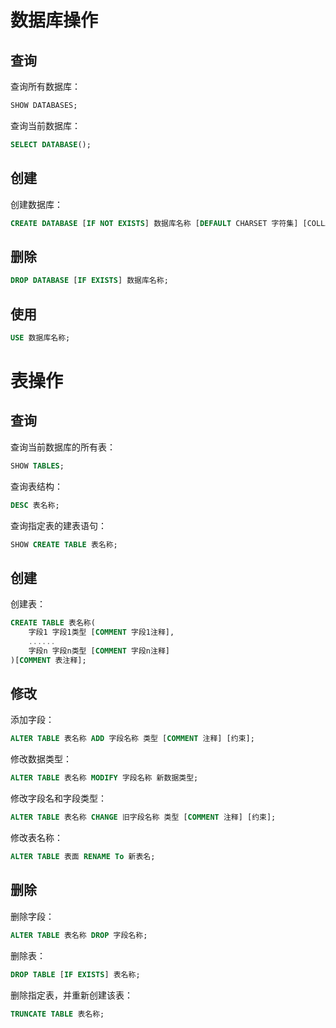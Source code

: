 # 数据库操作

## 查询

查询所有数据库：

```sql
SHOW DATABASES;
```

查询当前数据库：

```sql
SELECT DATABASE();
```

## 创建

创建数据库：

```sql
CREATE DATABASE [IF NOT EXISTS] 数据库名称 [DEFAULT CHARSET 字符集] [COLLATE 排序规则];
```

## 删除

```sql
DROP DATABASE [IF EXISTS] 数据库名称;
```

## 使用

```sql
USE 数据库名称;
```

# 表操作

## 查询

查询当前数据库的所有表：

```sql
SHOW TABLES;
```

查询表结构：

```sql
DESC 表名称;
```

查询指定表的建表语句：

```sql
SHOW CREATE TABLE 表名称;
```

## 创建

创建表：

```sql
CREATE TABLE 表名称(
	字段1 字段1类型 [COMMENT 字段1注释],
    ......
    字段n 字段n类型 [COMMENT 字段n注释]
)[COMMENT 表注释];
```

## 修改

添加字段：

```sql
ALTER TABLE 表名称 ADD 字段名称 类型 [COMMENT 注释] [约束];
```

修改数据类型：

```sql
ALTER TABLE 表名称 MODIFY 字段名称 新数据类型;
```

修改字段名和字段类型：

```sql
ALTER TABLE 表名称 CHANGE 旧字段名称 类型 [COMMENT 注释] [约束];
```

修改表名称：

```sql
ALTER TABLE 表面 RENAME To 新表名;
```

## 删除

删除字段：

```sql
ALTER TABLE 表名称 DROP 字段名称;
```

删除表：

```sql
DROP TABLE [IF EXISTS] 表名称;
```

删除指定表，并重新创建该表：

```sql
TRUNCATE TABLE 表名称;
```

